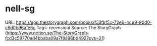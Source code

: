 # nell-sg

URL: https://app.thestorygraph.com/books/f53fbf5c-72e6-4c69-90d0-c6d0b96afe6c
Tags: recensioni
Source: The StoryGraph (https://www.notion.so/The-StoryGraph-fcd3c59770ad4bbaba09a7f8a98bb492?pvs=21)